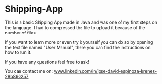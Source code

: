 # Shipping-App

This is a basic Shipping App made in Java and was one of my first steps on the language. I had to compressed the file to upload it because of the number of files.

If you want to learn more or even try it yourself you can do so by opening the text file named "User Manual", there you can find the instructions on how to run it.

If you have any questions feel free to ask! 

You can contact me on: www.linkedin.com/in/jose-david-espinoza-brenes-28b890257
